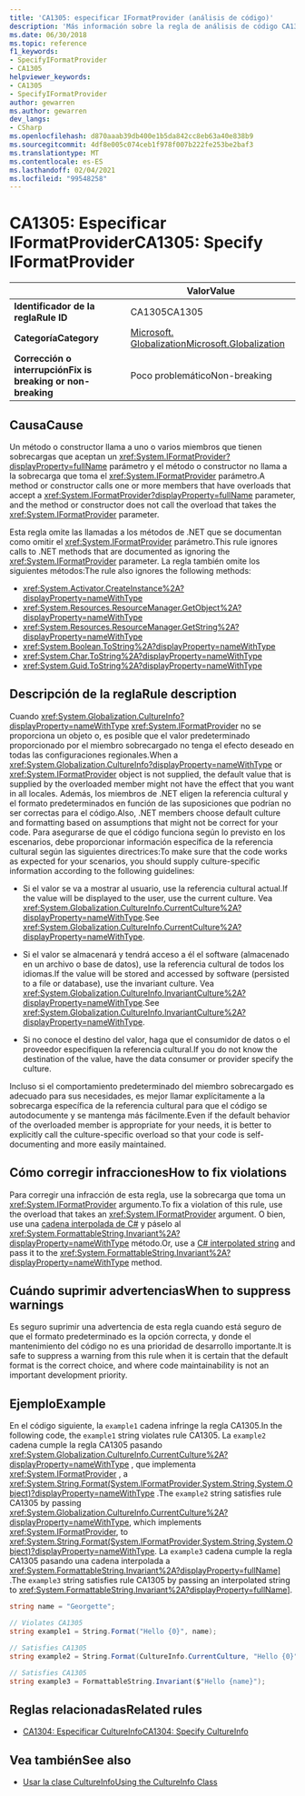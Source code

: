 ```yaml
---
title: 'CA1305: especificar IFormatProvider (análisis de código)'
description: 'Más información sobre la regla de análisis de código CA1305: especificar IFormatProvider'
ms.date: 06/30/2018
ms.topic: reference
f1_keywords:
- SpecifyIFormatProvider
- CA1305
helpviewer_keywords:
- CA1305
- SpecifyIFormatProvider
author: gewarren
ms.author: gewarren
dev_langs:
- CSharp
ms.openlocfilehash: d870aaab39db400e1b5da842cc8eb63a40e838b9
ms.sourcegitcommit: 4df8e005c074ceb1f978f007b222fe253be2baf3
ms.translationtype: MT
ms.contentlocale: es-ES
ms.lasthandoff: 02/04/2021
ms.locfileid: "99548258"
---
```

# <a name="ca1305-specify-iformatprovider"></a><span data-ttu-id="1b7ed-103">CA1305: Especificar IFormatProvider</span><span class="sxs-lookup"><span data-stu-id="1b7ed-103">CA1305: Specify IFormatProvider</span></span>

| | <span data-ttu-id="1b7ed-104">Valor</span><span class="sxs-lookup"><span data-stu-id="1b7ed-104">Value</span></span> |
|-|-|
| <span data-ttu-id="1b7ed-105">**Identificador de la regla**</span><span class="sxs-lookup"><span data-stu-id="1b7ed-105">**Rule ID**</span></span> |<span data-ttu-id="1b7ed-106">CA1305</span><span class="sxs-lookup"><span data-stu-id="1b7ed-106">CA1305</span></span>|
| <span data-ttu-id="1b7ed-107">**Categoría**</span><span class="sxs-lookup"><span data-stu-id="1b7ed-107">**Category**</span></span> |[<span data-ttu-id="1b7ed-108">Microsoft. Globalization</span><span class="sxs-lookup"><span data-stu-id="1b7ed-108">Microsoft.Globalization</span></span>](globalization-warnings.md)|
| <span data-ttu-id="1b7ed-109">**Corrección o interrupción**</span><span class="sxs-lookup"><span data-stu-id="1b7ed-109">**Fix is breaking or non-breaking**</span></span> |<span data-ttu-id="1b7ed-110">Poco problemático</span><span class="sxs-lookup"><span data-stu-id="1b7ed-110">Non-breaking</span></span>|

## <a name="cause"></a><span data-ttu-id="1b7ed-111">Causa</span><span class="sxs-lookup"><span data-stu-id="1b7ed-111">Cause</span></span>

<span data-ttu-id="1b7ed-112">Un método o constructor llama a uno o varios miembros que tienen sobrecargas que aceptan un <xref:System.IFormatProvider?displayProperty=fullName> parámetro y el método o constructor no llama a la sobrecarga que toma el <xref:System.IFormatProvider> parámetro.</span><span class="sxs-lookup"><span data-stu-id="1b7ed-112">A method or constructor calls one or more members that have overloads that accept a <xref:System.IFormatProvider?displayProperty=fullName> parameter, and the method or constructor does not call the overload that takes the <xref:System.IFormatProvider> parameter.</span></span>

<span data-ttu-id="1b7ed-113">Esta regla omite las llamadas a los métodos de .NET que se documentan como omitir el <xref:System.IFormatProvider> parámetro.</span><span class="sxs-lookup"><span data-stu-id="1b7ed-113">This rule ignores calls to .NET methods that are documented as ignoring the <xref:System.IFormatProvider> parameter.</span></span> <span data-ttu-id="1b7ed-114">La regla también omite los siguientes métodos:</span><span class="sxs-lookup"><span data-stu-id="1b7ed-114">The rule also ignores the following methods:</span></span>

- <xref:System.Activator.CreateInstance%2A?displayProperty=nameWithType>
- <xref:System.Resources.ResourceManager.GetObject%2A?displayProperty=nameWithType>
- <xref:System.Resources.ResourceManager.GetString%2A?displayProperty=nameWithType>
- <xref:System.Boolean.ToString%2A?displayProperty=nameWithType>
- <xref:System.Char.ToString%2A?displayProperty=nameWithType>
- <xref:System.Guid.ToString%2A?displayProperty=nameWithType>

## <a name="rule-description"></a><span data-ttu-id="1b7ed-115">Descripción de la regla</span><span class="sxs-lookup"><span data-stu-id="1b7ed-115">Rule description</span></span>

<span data-ttu-id="1b7ed-116">Cuando <xref:System.Globalization.CultureInfo?displayProperty=nameWithType> <xref:System.IFormatProvider> no se proporciona un objeto o, es posible que el valor predeterminado proporcionado por el miembro sobrecargado no tenga el efecto deseado en todas las configuraciones regionales.</span><span class="sxs-lookup"><span data-stu-id="1b7ed-116">When a <xref:System.Globalization.CultureInfo?displayProperty=nameWithType> or <xref:System.IFormatProvider> object is not supplied, the default value that is supplied by the overloaded member might not have the effect that you want in all locales.</span></span> <span data-ttu-id="1b7ed-117">Además, los miembros de .NET eligen la referencia cultural y el formato predeterminados en función de las suposiciones que podrían no ser correctas para el código.</span><span class="sxs-lookup"><span data-stu-id="1b7ed-117">Also, .NET members choose default culture and formatting based on assumptions that might not be correct for your code.</span></span> <span data-ttu-id="1b7ed-118">Para asegurarse de que el código funciona según lo previsto en los escenarios, debe proporcionar información específica de la referencia cultural según las siguientes directrices:</span><span class="sxs-lookup"><span data-stu-id="1b7ed-118">To make sure that the code works as expected for your scenarios, you should supply culture-specific information according to the following guidelines:</span></span>

- <span data-ttu-id="1b7ed-119">Si el valor se va a mostrar al usuario, use la referencia cultural actual.</span><span class="sxs-lookup"><span data-stu-id="1b7ed-119">If the value will be displayed to the user, use the current culture.</span></span> <span data-ttu-id="1b7ed-120">Vea <xref:System.Globalization.CultureInfo.CurrentCulture%2A?displayProperty=nameWithType>.</span><span class="sxs-lookup"><span data-stu-id="1b7ed-120">See <xref:System.Globalization.CultureInfo.CurrentCulture%2A?displayProperty=nameWithType>.</span></span>

- <span data-ttu-id="1b7ed-121">Si el valor se almacenará y tendrá acceso a él el software (almacenado en un archivo o base de datos), use la referencia cultural de todos los idiomas.</span><span class="sxs-lookup"><span data-stu-id="1b7ed-121">If the value will be stored and accessed by software (persisted to a file or database), use the invariant culture.</span></span> <span data-ttu-id="1b7ed-122">Vea <xref:System.Globalization.CultureInfo.InvariantCulture%2A?displayProperty=nameWithType>.</span><span class="sxs-lookup"><span data-stu-id="1b7ed-122">See <xref:System.Globalization.CultureInfo.InvariantCulture%2A?displayProperty=nameWithType>.</span></span>

- <span data-ttu-id="1b7ed-123">Si no conoce el destino del valor, haga que el consumidor de datos o el proveedor especifiquen la referencia cultural.</span><span class="sxs-lookup"><span data-stu-id="1b7ed-123">If you do not know the destination of the value, have the data consumer or provider specify the culture.</span></span>

<span data-ttu-id="1b7ed-124">Incluso si el comportamiento predeterminado del miembro sobrecargado es adecuado para sus necesidades, es mejor llamar explícitamente a la sobrecarga específica de la referencia cultural para que el código se autodocumente y se mantenga más fácilmente.</span><span class="sxs-lookup"><span data-stu-id="1b7ed-124">Even if the default behavior of the overloaded member is appropriate for your needs, it is better to explicitly call the culture-specific overload so that your code is self-documenting and more easily maintained.</span></span>

## <a name="how-to-fix-violations"></a><span data-ttu-id="1b7ed-125">Cómo corregir infracciones</span><span class="sxs-lookup"><span data-stu-id="1b7ed-125">How to fix violations</span></span>

<span data-ttu-id="1b7ed-126">Para corregir una infracción de esta regla, use la sobrecarga que toma un <xref:System.IFormatProvider> argumento.</span><span class="sxs-lookup"><span data-stu-id="1b7ed-126">To fix a violation of this rule, use the overload that takes an <xref:System.IFormatProvider> argument.</span></span> <span data-ttu-id="1b7ed-127">O bien, use una [cadena interpolada de C#](../../../csharp/tutorials/string-interpolation.md) y páselo al <xref:System.FormattableString.Invariant%2A?displayProperty=nameWithType> método.</span><span class="sxs-lookup"><span data-stu-id="1b7ed-127">Or, use a [C# interpolated string](../../../csharp/tutorials/string-interpolation.md) and pass it to the <xref:System.FormattableString.Invariant%2A?displayProperty=nameWithType> method.</span></span>

## <a name="when-to-suppress-warnings"></a><span data-ttu-id="1b7ed-128">Cuándo suprimir advertencias</span><span class="sxs-lookup"><span data-stu-id="1b7ed-128">When to suppress warnings</span></span>

<span data-ttu-id="1b7ed-129">Es seguro suprimir una advertencia de esta regla cuando está seguro de que el formato predeterminado es la opción correcta, y donde el mantenimiento del código no es una prioridad de desarrollo importante.</span><span class="sxs-lookup"><span data-stu-id="1b7ed-129">It is safe to suppress a warning from this rule when it is certain that the default format is the correct choice, and where code maintainability is not an important development priority.</span></span>

## <a name="example"></a><span data-ttu-id="1b7ed-130">Ejemplo</span><span class="sxs-lookup"><span data-stu-id="1b7ed-130">Example</span></span>

<span data-ttu-id="1b7ed-131">En el código siguiente, la `example1` cadena infringe la regla CA1305.</span><span class="sxs-lookup"><span data-stu-id="1b7ed-131">In the following code, the `example1` string violates rule CA1305.</span></span> <span data-ttu-id="1b7ed-132">La `example2` cadena cumple la regla CA1305 pasando <xref:System.Globalization.CultureInfo.CurrentCulture%2A?displayProperty=nameWithType> , que implementa <xref:System.IFormatProvider> , a <xref:System.String.Format(System.IFormatProvider,System.String,System.Object)?displayProperty=nameWithType> .</span><span class="sxs-lookup"><span data-stu-id="1b7ed-132">The `example2` string satisfies rule CA1305 by passing <xref:System.Globalization.CultureInfo.CurrentCulture%2A?displayProperty=nameWithType>, which implements <xref:System.IFormatProvider>, to <xref:System.String.Format(System.IFormatProvider,System.String,System.Object)?displayProperty=nameWithType>.</span></span> <span data-ttu-id="1b7ed-133">La `example3` cadena cumple la regla CA1305 pasando una cadena interpolada a <xref:System.FormattableString.Invariant%2A?displayProperty=fullName]> .</span><span class="sxs-lookup"><span data-stu-id="1b7ed-133">The `example3` string satisfies rule CA1305 by passing an interpolated string to <xref:System.FormattableString.Invariant%2A?displayProperty=fullName]>.</span></span>

```csharp
string name = "Georgette";

// Violates CA1305
string example1 = String.Format("Hello {0}", name);

// Satisfies CA1305
string example2 = String.Format(CultureInfo.CurrentCulture, "Hello {0}", name);

// Satisfies CA1305
string example3 = FormattableString.Invariant($"Hello {name}");
```

## <a name="related-rules"></a><span data-ttu-id="1b7ed-134">Reglas relacionadas</span><span class="sxs-lookup"><span data-stu-id="1b7ed-134">Related rules</span></span>

- [<span data-ttu-id="1b7ed-135">CA1304: Especificar CultureInfo</span><span class="sxs-lookup"><span data-stu-id="1b7ed-135">CA1304: Specify CultureInfo</span></span>](ca1304.md)

## <a name="see-also"></a><span data-ttu-id="1b7ed-136">Vea también</span><span class="sxs-lookup"><span data-stu-id="1b7ed-136">See also</span></span>

- [<span data-ttu-id="1b7ed-137">Usar la clase CultureInfo</span><span class="sxs-lookup"><span data-stu-id="1b7ed-137">Using the CultureInfo Class</span></span>](../../../standard/globalization-localization/globalization.md#work-with-culture-specific-settings)
